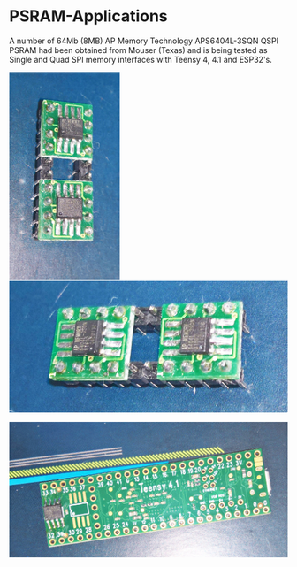# PSRAM-Applications
A number of 64Mb (8MB) AP Memory Technology APS6404L-3SQN QSPI PSRAM had been obtained from Mouser (Texas) and is being tested as Single and Quad SPI memory interfaces with Teensy 4, 4.1 and ESP32's.

<p align="left">
<img src="images/AP-psram7.jpg" width="200" />  
<img src="images/AP-psram8.jpg" width="550" /> 
<br>
<p align="left">
<img src="images/Teensy41-psram1.jpg" width="550" />  
<br>
